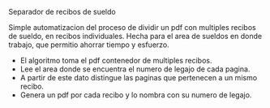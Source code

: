 Separador de recibos de sueldo

Simple automatizacion del proceso de dividir un pdf con multiples recibos de sueldo, en recibos individuales. 
Hecha para el area de sueldos en donde trabajo, que permitio ahorrar tiempo y esfuerzo.

- El algoritmo toma el pdf contenedor de multiples recibos.
- Lee el area donde se encuentra el numero de legajo de cada pagina.
- A partir de este dato distingue las paginas que pertenecen a un mismo recibo.
- Genera un pdf por cada recibo y lo nombra con su numero de legajo.
